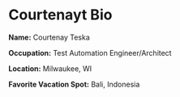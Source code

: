 # Courtenayt Bio

**Name:** Courtenay Teska

**Occupation:** Test Automation Engineer/Architect
 
**Location:** Milwaukee, WI

**Favorite Vacation Spot:** Bali, Indonesia
